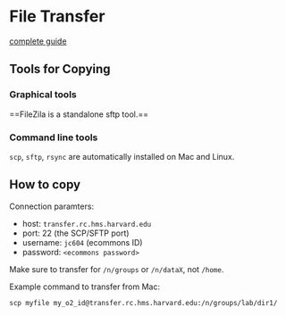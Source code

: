 # File Transfer
[complete guide](https://wiki.rc.hms.harvard.edu/display/O2/File+Transfer)  

## Tools for Copying
### Graphical tools
==FileZila is a standalone sftp tool.==

### Command line tools
`scp`, `sftp`, `rsync` are automatically installed on Mac and Linux.  

## How to copy
Connection paramters:  

* host: `transfer.rc.hms.harvard.edu`
* port: 22 (the SCP/SFTP port)
* username: `jc604` (ecommons ID)
* password: `<ecommons password>`

Make sure to transfer for `/n/groups` or `/n/dataX`, not `/home`.  

Example command to transfer from Mac:

	scp myfile my_o2_id@transfer.rc.hms.harvard.edu:/n/groups/lab/dir1/


